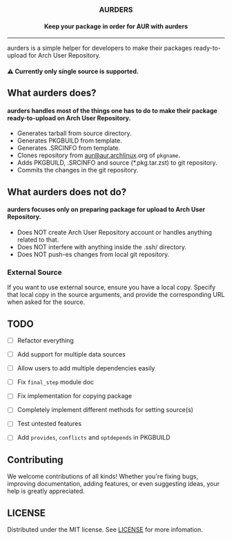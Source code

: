 <div align="center">
  <h3 align="center">AURDERS</h3>

  <h4 align="center">
    Keep your package in order for AUR with aurders
  </h4>
</div>

___

aurders is a simple helper for developers to make their packages
ready-to-upload for Arch User Repository.

#### ⚠️ Currently only single source is supported.

## What aurders does?

#### aurders handles most of the things one has to do to make their package ready-to-upload on Arch User Repository.

- Generates tarball from source directory.
- Generates PKGBUILD from template.
- Generates .SRCINFO from template.
- Clones repository from aur@aur.archlinux.​org of `pkgname`.
- Adds PKGBUILD, .SRCINFO and source (\*.pkg.tar.zst) to git repository.
- Commits the changes in the git repository.

## What aurders does not do?

#### aurders focuses only on preparing package for upload to Arch User Repository.

- Does NOT create Arch User Repository account or handles anything related to that.
- Does NOT interfere with anything inside the .ssh/ directory.
- Does NOT push-es changes from local git repository.

### External Source

If you want to use external source, ensure you have a local copy. Specify that
local copy in the source arguments, and provide the corresponding URL when
asked for the source.

## TODO
- [ ] Refactor everything
- [ ] Add support for multiple data sources
- [ ] Allow users to add multiple dependencies easily
- [ ] Fix `final_step` module doc
- [ ] Fix implementation for copying package
- [ ] Completely implement different methods for setting source(s)
- [ ] Test untested features
- [ ] Add `provides`, `conflicts` and `optdepends` in PKGBUILD


## Contributing
We welcome contributions of all kinds! Whether you're fixing bugs, improving
documentation, adding features, or even suggesting ideas, your help is greatly
appreciated.

## LICENSE
Distributed under the MIT license. See [LICENSE](./LICENSE) for more infomation.
